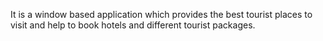  It is a window based application which provides the best tourist places to visit and help to book hotels
and different tourist packages.
